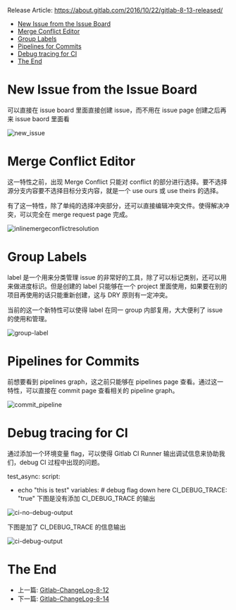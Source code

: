 Release Article: https://about.gitlab.com/2016/10/22/gitlab-8-13-released/

<!-- TOC -->

- [New Issue from the Issue Board](#new-issue-from-the-issue-board)
- [Merge Conflict Editor](#merge-conflict-editor)
- [Group Labels](#group-labels)
- [Pipelines for Commits](#pipelines-for-commits)
- [Debug tracing for CI](#debug-tracing-for-ci)
- [The End](#the-end)

<!-- /TOC -->

# New Issue from the Issue Board
可以直接在 issue board 里面直接创建 issue，而不用在 issue page 创建之后再来 issue baord 里面看

![new_issue](https://about.gitlab.com/images/8_13/new_issue.gif)

# Merge Conflict Editor
这一特性之前，出现 Merge Conflict 只能对 conflict 的部分进行选择。要不选择源分支内容要不选择目标分支内容，就是一个 use ours 或 use theirs 的选择。

有了这一特性，除了单纯的选择冲突部分，还可以直接编辑冲突文件。使得解决冲突，可以完全在 merge request page 完成。

![inlinemergeconflictresolution](https://about.gitlab.com/images/8_13/inlinemergeconflictresolution.gif)

# Group Labels
label 是一个用来分类管理 issue 的非常好的工具，除了可以标记类别，还可以用来做进度标识。但是创建的 label 只能够在一个 project 里面使用，如果要在别的项目再使用的话只能重新创建，这与 DRY 原则有一定冲突。

当前的这一个新特性可以使得 label 在同一 group 内部复用，大大便利了 issue 的使用和管理。

![group-label](http://om4h4iqhe.bkt.clouddn.com/group-label.gif)

# Pipelines for Commits
前想要看到 pipelines graph，这之前只能够在 pipelines page 查看。通过这一特性，可以直接在 commit page 查看相关的 pipeline graph。

![commit_pipeline](https://about.gitlab.com/images/8_13/commit_pipeline.png)

# Debug tracing for CI
通过添加一个环境变量 flag，可以使得 Gitlab CI Runner 输出调试信息来协助我们，debug CI 过程中出现的问题。

test_async:
  script:
   - echo "this is test"
  variables:
    # debug flag down here
    CI_DEBUG_TRACE: "true"
下图是没有添加 CI_DEBUG_TRACE 的输出

![ci-no-debug-output](http://om4h4iqhe.bkt.clouddn.com/ci-no-debug-output.jpg)


下图是加了 CI_DEBUG_TRACE 的信息输出

![ci-debug-output](http://om4h4iqhe.bkt.clouddn.com/ci-debug-output.jpg)

# The End

 - 上一篇: [Gitlab-ChangeLog-8-12](https://github.com/yidinghan/blog/blob/master/Gitlab-ChangeLog-8-12.md)
 - 下一篇: [Gitlab-ChangeLog-8-14](https://github.com/yidinghan/blog/blob/master/Gitlab-ChangeLog-8-14.md)